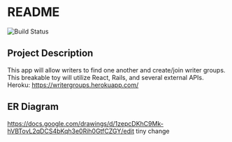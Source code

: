 # README
![Build Status](https://codeship.com/projects/2e06cb90-796f-0136-7943-1a1745bf82cc/status?branch=master)

## Project Description
This app will allow writers to find one another and create/join writer groups. 
This breakable toy will utilize React, Rails, and several external APIs.
Heroku: https://writergroups.herokuapp.com/

## ER Diagram
https://docs.google.com/drawings/d/1zepcDKhC9Mk-hVBTovL2qDCS4bKqh3e0Rih0GtfCZGY/edit
 tiny change
